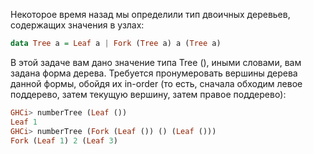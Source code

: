 Некоторое время назад мы определили тип двоичных деревьев, содержащих значения в узлах:

```haskell
data Tree a = Leaf a | Fork (Tree a) a (Tree a)
```

В этой задаче вам дано значение типа Tree (), иными словами, вам задана форма дерева. Требуется пронумеровать вершины дерева данной формы, обойдя их in-order (то есть, сначала обходим левое поддерево, затем текущую вершину, затем правое поддерево):

```haskell
GHCi> numberTree (Leaf ())
Leaf 1
GHCi> numberTree (Fork (Leaf ()) () (Leaf ()))
Fork (Leaf 1) 2 (Leaf 3)
```